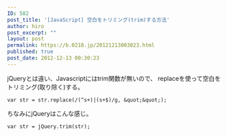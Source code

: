 ```yaml
---
ID: 582
post_title: '[JavaScript] 空白をトリミング(trim)する方法'
author: hiro
post_excerpt: ""
layout: post
permalink: https://b.0218.jp/20121213003023.html
published: true
post_date: 2012-12-13 00:30:23
---
```

jQueryとは違い、Javascriptにはtrim関数が無いので、
replaceを使って空白をトリミング(取り除く)する。

```language-js
var str = str.replace(/(^s+)|(s+$)/g, &quot;&quot;);
```

ちなみにjQueryはこんな感じ。
```language-js
var str = jQuery.trim(str);
```